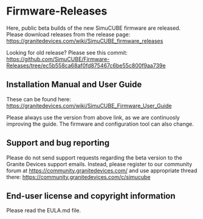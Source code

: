 # Firmware-Releases
Here, public beta builds of the new SimuCUBE firmware are released. Please download releases from the release page:
https://granitedevices.com/wiki/SimuCUBE_firmware_releases

Looking for old release? Please see this commit:
https://github.com/SimuCUBE/Firmware-Releases/tree/ec5b558ca68af0fd875467c6be55c800f9aa739e

## Installation Manual and User Guide
 These can be found here: https://granitedevices.com/wiki/SimuCUBE_Firmware_User_Guide

Please always use the version from above link, as we are continuosly improving the guide. The firmware and configuration tool can also change.

## Support and bug reporting
Please do not send support requests regarding the beta version to the Granite Devices support emails. Instead, please register to our community forum at https://community.granitedevices.com/ and use appropriate thread there:
https://community.granitedevices.com/c/simucube

## End-user license and copyright information
Please read the EULA.md file.
